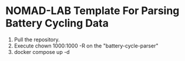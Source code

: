 # NOMAD-LAB Template For Parsing Battery Cycling Data

1. Pull the repository.
2. Execute chown 1000:1000 -R on the "battery-cycle-parser"
3. docker compose up -d
